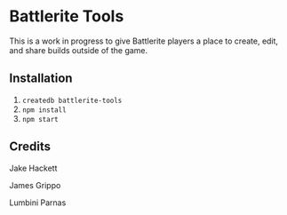 # Battlerite Tools

This is a work in progress to give Battlerite players a place to create, edit, and share builds outside of the game.

## Installation

1. ```createdb battlerite-tools```
2. ```npm install```
3. ```npm start```

## Credits

Jake Hackett

James Grippo

Lumbini Parnas